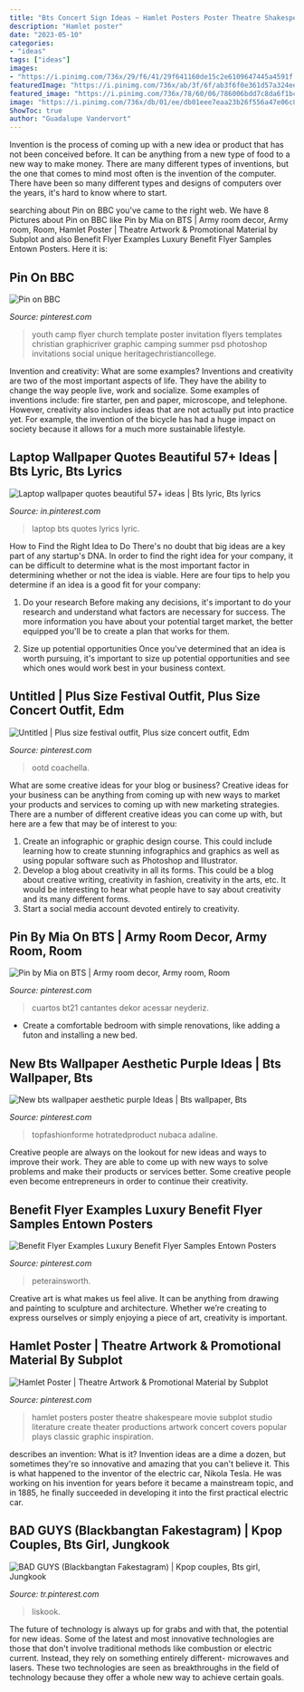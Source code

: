 ```yaml
---
title: "Bts Concert Sign Ideas ~ Hamlet Posters Poster Theatre Shakespeare Movie Subplot Studio Literature Create Theater Productions Artwork Concert Covers Popular Plays Classic Graphic Inspiration"
description: "Hamlet poster"
date: "2023-05-10"
categories:
- "ideas"
tags: ["ideas"]
images:
- "https://i.pinimg.com/736x/29/f6/41/29f641160de15c2e6109647445a4591f.jpg"
featuredImage: "https://i.pinimg.com/736x/ab/3f/6f/ab3f6f0e361d57a324ee31409b1a0151.jpg"
featured_image: "https://i.pinimg.com/736x/78/60/06/786006bdd7c8da6f1bc39f57a3a4de01.jpg"
image: "https://i.pinimg.com/736x/db/01/ee/db01eee7eaa23b26f556a47e06c8d0b3--youth-poster-camp-poster.jpg"
ShowToc: true
author: "Guadalupe Vandervort"
---
```



Invention is the process of coming up with a new idea or product that has not been conceived before. It can be anything from a new type of food to a new way to make money. There are many different types of inventions, but the one that comes to mind most often is the invention of the computer. There have been so many different types and designs of computers over the years, it's hard to know where to start.

	

		
searching about Pin on BBC you've came to the right web. We have 8 Pictures about Pin on BBC like Pin by Mia on BTS | Army room decor, Army room, Room, Hamlet Poster | Theatre Artwork &amp; Promotional Material by Subplot and also Benefit Flyer Examples Luxury Benefit Flyer Samples Entown Posters. Here it is:
		
    
## Pin On BBC

<img loading=lazy src="https://i.pinimg.com/736x/db/01/ee/db01eee7eaa23b26f556a47e06c8d0b3--youth-poster-camp-poster.jpg" onerror="this.onerror=null;this.src='https://tse3.mm.bing.net/th?id=OIP.UswYrQeJAdR2Qm6FWE4_AAHaSL&amp;pid=15.1';" alt="Pin on BBC">

_Source: pinterest.com_

>youth camp flyer church template poster invitation flyers templates christian graphicriver graphic camping summer psd photoshop invitations social unique heritagechristiancollege. 

	

Invention and creativity: What are some examples?
Inventions and creativity are two of the most important aspects of life. They have the ability to change the way people live, work and socialize. Some examples of inventions include: fire starter, pen and paper, microscope, and telephone. However, creativity also includes ideas that are not actually put into practice yet. For example, the invention of the bicycle has had a huge impact on society because it allows for a much more sustainable lifestyle.

    
## Laptop Wallpaper Quotes Beautiful 57+ Ideas | Bts Lyric, Bts Lyrics

<img loading=lazy src="https://i.pinimg.com/736x/a2/e8/6a/a2e86ae12bb52e5b5377e7eeb0583410.jpg" onerror="this.onerror=null;this.src='https://tse2.mm.bing.net/th?id=OIP.X7Nay63wn7I6MxbBjrZalAAAAA&amp;pid=15.1';" alt="Laptop wallpaper quotes beautiful 57+ ideas | Bts lyric, Bts lyrics">

_Source: in.pinterest.com_

>laptop bts quotes lyrics lyric. 

	

How to Find the Right Idea to Do
There's no doubt that big ideas are a key part of any startup's DNA. In order to find the right idea for your company, it can be difficult to determine what is the most important factor in determining whether or not the idea is viable. Here are four tips to help you determine if an idea is a good fit for your company:
1. Do your research
 Before making any decisions, it's important to do your research and understand what factors are necessary for success. The more information you have about your potential target market, the better equipped you'll be to create a plan that works for them.

2. Size up potential opportunities
Once you've determined that an idea is worth pursuing, it's important to size up potential opportunities and see which ones would work best in your business context.

    
## Untitled | Plus Size Festival Outfit, Plus Size Concert Outfit, Edm

<img loading=lazy src="https://i.pinimg.com/736x/29/f6/41/29f641160de15c2e6109647445a4591f.jpg" onerror="this.onerror=null;this.src='https://tse1.mm.bing.net/th?id=OIP.p_CQx4TeVdeD5kAtz97z1QHaK0&amp;pid=15.1';" alt="Untitled | Plus size festival outfit, Plus size concert outfit, Edm">

_Source: pinterest.com_

>ootd coachella. 

	

What are some creative ideas for your blog or business?
Creative ideas for your business can be anything from coming up with new ways to market your products and services to coming up with new marketing strategies. There are a number of different creative ideas you can come up with, but here are a few that may be of interest to you: 
1) Create an infographic or graphic design course. This could include learning how to create stunning infographics and graphics as well as using popular software such as Photoshop and Illustrator. 
2) Develop a blog about creativity in all its forms. This could be a blog about creative writing, creativity in fashion, creativity in the arts, etc. It would be interesting to hear what people have to say about creativity and its many different forms. 
3) Start a social media account devoted entirely to creativity.

    
## Pin By Mia On BTS | Army Room Decor, Army Room, Room

<img loading=lazy src="https://i.pinimg.com/736x/78/60/06/786006bdd7c8da6f1bc39f57a3a4de01.jpg" onerror="this.onerror=null;this.src='https://tse4.mm.bing.net/th?id=OIP.w_2f6BsfeMx6_zuDCz0bdQHaLH&amp;pid=15.1';" alt="Pin by Mia on BTS | Army room decor, Army room, Room">

_Source: pinterest.com_

>cuartos bt21 cantantes dekor acessar neyderiz. 

	

- Create a comfortable bedroom with simple renovations, like adding a futon and installing a new bed. 

    
## New Bts Wallpaper Aesthetic Purple Ideas | Bts Wallpaper, Bts

<img loading=lazy src="https://i.pinimg.com/736x/4c/c1/2c/4cc12c04b616221526db520e9772240d.jpg" onerror="this.onerror=null;this.src='https://tse1.mm.bing.net/th?id=OIP.ICwhYqAb4XM172zhj2NJhAAAAA&amp;pid=15.1';" alt="New bts wallpaper aesthetic purple Ideas | Bts wallpaper, Bts">

_Source: pinterest.com_

>topfashionforme hotratedproduct nubaca adaline. 

	

Creative people are always on the lookout for new ideas and ways to improve their work. They are able to come up with new ways to solve problems and make their products or services better. Some creative people even become entrepreneurs in order to continue their creativity.

    
## Benefit Flyer Examples Luxury Benefit Flyer Samples Entown Posters

<img loading=lazy src="https://i.pinimg.com/736x/ab/3f/6f/ab3f6f0e361d57a324ee31409b1a0151.jpg" onerror="this.onerror=null;this.src='https://tse4.mm.bing.net/th?id=OIP.akItu2VeY99Tu6UFhmuqzgHaJ0&amp;pid=15.1';" alt="Benefit Flyer Examples Luxury Benefit Flyer Samples Entown Posters">

_Source: pinterest.com_

>peterainsworth. 

	

Creative art is what makes us feel alive. It can be anything from drawing and painting to sculpture and architecture. Whether we’re creating to express ourselves or simply enjoying a piece of art, creativity is important.

    
## Hamlet Poster | Theatre Artwork &amp; Promotional Material By Subplot

<img loading=lazy src="https://i.pinimg.com/736x/f5/1c/cf/f51ccf66ee33b91eaef56042e597df1d.jpg" onerror="this.onerror=null;this.src='https://tse3.mm.bing.net/th?id=OIP.W4tkIsJMuhm-q3oKUSTNBQHaLc&amp;pid=15.1';" alt="Hamlet Poster | Theatre Artwork &amp; Promotional Material by Subplot">

_Source: pinterest.com_

>hamlet posters poster theatre shakespeare movie subplot studio literature create theater productions artwork concert covers popular plays classic graphic inspiration. 

	

describes an invention: What is it?
Invention ideas are a dime a dozen, but sometimes they're so innovative and amazing that you can't believe it. This is what happened to the inventor of the electric car, Nikola Tesla. He was working on his invention for years before it became a mainstream topic, and in 1885, he finally succeeded in developing it into the first practical electric car.

    
## BAD GUYS (Blackbangtan Fakestagram) | Kpop Couples, Bts Girl, Jungkook

<img loading=lazy src="https://i.pinimg.com/736x/4d/2b/45/4d2b450aa14c5c32a943e5ef4a3d250b.jpg" onerror="this.onerror=null;this.src='https://tse2.mm.bing.net/th?id=OIP.8XPYETIudUyq-xpynBu56gHaHT&amp;pid=15.1';" alt="BAD GUYS (Blackbangtan Fakestagram) | Kpop couples, Bts girl, Jungkook">

_Source: tr.pinterest.com_

>liskook. 

	

The future of technology is always up for grabs and with that, the potential for new ideas. Some of the latest and most innovative technologies are those that don't involve traditional methods like combustion or electric current. Instead, they rely on something entirely different- microwaves and lasers. These two technologies are seen as breakthroughs in the field of technology because they offer a whole new way to achieve certain goals.

